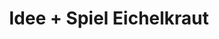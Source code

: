 ---
title: "Idee + Spiel Eichelkraut"
url: /zeulenroda-triebes/idee-spiel-eichelkraut/
shop: Spielzeug
---